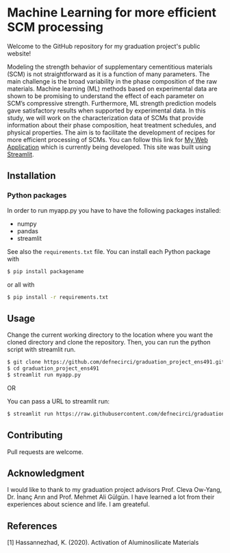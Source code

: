 # Machine Learning for more efficient SCM processing

Welcome to the GitHub repository for my graduation project's public website! 

Modeling the strength behavior of supplementary cementitious materials (SCM) is not straightforward as it is a function of many parameters. The main challenge is the broad variability in the phase composition of the raw materials. Machine learning (ML) methods based on experimental data are shown to be promising to understand the effect of each parameter on SCM’s compressive strength. Furthermore, ML strength prediction models gave satisfactory results when supported by experimental data. In this study, we will work on the characterization data of SCMs that provide information about their phase composition, heat treatment schedules, and physical properties. The aim is to facilitate the development of recipes for more efficient processing of SCMs. You can follow this link for [My Web Application](https://graduationprojectens491.herokuapp.com) which is currently being developed. This site was built using [Streamlit](https://streamlit.io/).

## Installation


### Python packages

In order to run myapp.py you have to have the following packages installed:

* numpy
* pandas
* streamlit

See also the `requirements.txt` file.
You can install each Python package with

```sh
$ pip install packagename
```

or all with

```sh
$ pip install -r requirements.txt
```

## Usage
Change the current working directory to the location where you want the cloned directory and clone the repository. Then, you can run the python script with streamlit run.
```sh
$ git clone https://github.com/defnecirci/graduation_project_ens491.git
$ cd graduation_project_ens491
$ streamlit run myapp.py
```
OR

You can pass a URL to streamlit run:
```sh
$ streamlit run https://raw.githubusercontent.com/defnecirci/graduation_project_ens491/master/myapp.py
```

## Contributing
Pull requests are welcome.

## Acknowledgment
I would like to thank to my graduation project advisors Prof. Cleva Ow-Yang, Dr. İnanç Arın and Prof. Mehmet Ali Gülgün. I have learned a lot from their experiences about science and life. I am greateful.

## References
[1] Hassannezhad, K. (2020). Activation of Aluminosilicate Materials

